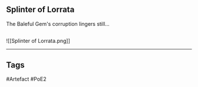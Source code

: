 ## Splinter of Lorrata
The Baleful Gem's corruption lingers still...
##
![[Splinter of Lorrata.png]]

---
## Tags
#Artefact
#PoE2